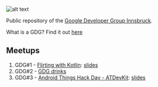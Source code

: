 ![alt text](https://github.com/droidhood/GDG-Innsbruck/blob/master/images/gdg-ibk-snow.png "GDG-Innsbruck")

Public repository of the [Google Developer Group Innsbruck](https://www.meetup.com/GDG-Innsbruck/).

What is a GDG? Find it out [here](https://docs.google.com/presentation/d/1McuTFMLS3wD2DUWibi_MUMHES574FnTMtKi1LLSZUuY/edit?usp=sharing)

## Meetups
1. GDG#1 - [Flirting with Kotlin](https://www.meetup.com/GDG-Innsbruck/events/242057083/): [slides](https://docs.google.com/presentation/d/1Hi1hK6MxgjL3e6wqIDU70L5NL77NZrEl1GTtWQddq5w/edit?usp=sharing)
2. GDG#2 - [GDG drinks](https://www.meetup.com/GDG-Innsbruck/events/244079918/)
3. GDG#3 - [Android Things Hack Day - ATDevKit](https://www.meetup.com/GDG-Innsbruck/events/244079270/): [slides](https://docs.google.com/presentation/d/1aAfUMdykz0eUbY9b0fKPYfETu0TuQkTFgzJLzjopf7g/edit?usp=sharing)
